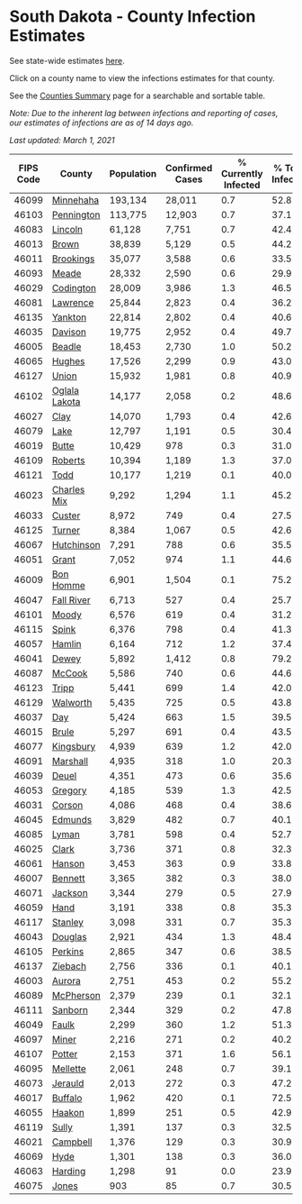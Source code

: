 # South Dakota - County Infection Estimates

See state-wide estimates [here](/infections/us-sd).

Click on a county name to view the infections estimates for that county.

See the [Counties Summary](/infections/summary-counties) page for a searchable and sortable table.

*Note: Due to the inherent lag between infections and reporting of cases, our estimates of infections are as of 14 days ago.*

*Last updated: March 1, 2021*

|   FIPS Code |                         County |   Population |   Confirmed Cases |   % Currently Infected |   % Total Infected |
|-------------|--------------------------------|--------------|-------------------|------------------------|--------------------|
|       46099 |         [Minnehaha](minnehaha) |      193,134 |            28,011 |                    0.7 |               52.8 |
|       46103 |       [Pennington](pennington) |      113,775 |            12,903 |                    0.7 |               37.1 |
|       46083 |             [Lincoln](lincoln) |       61,128 |             7,751 |                    0.7 |               42.4 |
|       46013 |                 [Brown](brown) |       38,839 |             5,129 |                    0.5 |               44.2 |
|       46011 |         [Brookings](brookings) |       35,077 |             3,588 |                    0.6 |               33.5 |
|       46093 |                 [Meade](meade) |       28,332 |             2,590 |                    0.6 |               29.9 |
|       46029 |         [Codington](codington) |       28,009 |             3,986 |                    1.3 |               46.5 |
|       46081 |           [Lawrence](lawrence) |       25,844 |             2,823 |                    0.4 |               36.2 |
|       46135 |             [Yankton](yankton) |       22,814 |             2,802 |                    0.4 |               40.6 |
|       46035 |             [Davison](davison) |       19,775 |             2,952 |                    0.4 |               49.7 |
|       46005 |               [Beadle](beadle) |       18,453 |             2,730 |                    1.0 |               50.2 |
|       46065 |               [Hughes](hughes) |       17,526 |             2,299 |                    0.9 |               43.0 |
|       46127 |                 [Union](union) |       15,932 |             1,981 |                    0.8 |               40.9 |
|       46102 | [Oglala Lakota](oglala-lakota) |       14,177 |             2,058 |                    0.2 |               48.6 |
|       46027 |                   [Clay](clay) |       14,070 |             1,793 |                    0.4 |               42.6 |
|       46079 |                   [Lake](lake) |       12,797 |             1,191 |                    0.5 |               30.4 |
|       46019 |                 [Butte](butte) |       10,429 |               978 |                    0.3 |               31.0 |
|       46109 |             [Roberts](roberts) |       10,394 |             1,189 |                    1.3 |               37.0 |
|       46121 |                   [Todd](todd) |       10,177 |             1,219 |                    0.1 |               40.0 |
|       46023 |     [Charles Mix](charles-mix) |        9,292 |             1,294 |                    1.1 |               45.2 |
|       46033 |               [Custer](custer) |        8,972 |               749 |                    0.4 |               27.5 |
|       46125 |               [Turner](turner) |        8,384 |             1,067 |                    0.5 |               42.6 |
|       46067 |       [Hutchinson](hutchinson) |        7,291 |               788 |                    0.6 |               35.5 |
|       46051 |                 [Grant](grant) |        7,052 |               974 |                    1.1 |               44.6 |
|       46009 |         [Bon Homme](bon-homme) |        6,901 |             1,504 |                    0.1 |               75.2 |
|       46047 |       [Fall River](fall-river) |        6,713 |               527 |                    0.4 |               25.7 |
|       46101 |                 [Moody](moody) |        6,576 |               619 |                    0.4 |               31.2 |
|       46115 |                 [Spink](spink) |        6,376 |               798 |                    0.4 |               41.3 |
|       46057 |               [Hamlin](hamlin) |        6,164 |               712 |                    1.2 |               37.4 |
|       46041 |                 [Dewey](dewey) |        5,892 |             1,412 |                    0.8 |               79.2 |
|       46087 |               [McCook](mccook) |        5,586 |               740 |                    0.6 |               44.6 |
|       46123 |                 [Tripp](tripp) |        5,441 |               699 |                    1.4 |               42.0 |
|       46129 |           [Walworth](walworth) |        5,435 |               725 |                    0.5 |               43.8 |
|       46037 |                     [Day](day) |        5,424 |               663 |                    1.5 |               39.5 |
|       46015 |                 [Brule](brule) |        5,297 |               691 |                    0.4 |               43.5 |
|       46077 |         [Kingsbury](kingsbury) |        4,939 |               639 |                    1.2 |               42.0 |
|       46091 |           [Marshall](marshall) |        4,935 |               318 |                    1.0 |               20.3 |
|       46039 |                 [Deuel](deuel) |        4,351 |               473 |                    0.6 |               35.6 |
|       46053 |             [Gregory](gregory) |        4,185 |               539 |                    1.3 |               42.5 |
|       46031 |               [Corson](corson) |        4,086 |               468 |                    0.4 |               38.6 |
|       46045 |             [Edmunds](edmunds) |        3,829 |               482 |                    0.7 |               40.1 |
|       46085 |                 [Lyman](lyman) |        3,781 |               598 |                    0.4 |               52.7 |
|       46025 |                 [Clark](clark) |        3,736 |               371 |                    0.8 |               32.3 |
|       46061 |               [Hanson](hanson) |        3,453 |               363 |                    0.9 |               33.8 |
|       46007 |             [Bennett](bennett) |        3,365 |               382 |                    0.3 |               38.0 |
|       46071 |             [Jackson](jackson) |        3,344 |               279 |                    0.5 |               27.9 |
|       46059 |                   [Hand](hand) |        3,191 |               338 |                    0.8 |               35.3 |
|       46117 |             [Stanley](stanley) |        3,098 |               331 |                    0.7 |               35.3 |
|       46043 |             [Douglas](douglas) |        2,921 |               434 |                    1.3 |               48.4 |
|       46105 |             [Perkins](perkins) |        2,865 |               347 |                    0.6 |               38.5 |
|       46137 |             [Ziebach](ziebach) |        2,756 |               336 |                    0.1 |               40.1 |
|       46003 |               [Aurora](aurora) |        2,751 |               453 |                    0.2 |               55.2 |
|       46089 |         [McPherson](mcpherson) |        2,379 |               239 |                    0.1 |               32.1 |
|       46111 |             [Sanborn](sanborn) |        2,344 |               329 |                    0.2 |               47.8 |
|       46049 |                 [Faulk](faulk) |        2,299 |               360 |                    1.2 |               51.3 |
|       46097 |                 [Miner](miner) |        2,216 |               271 |                    0.2 |               40.2 |
|       46107 |               [Potter](potter) |        2,153 |               371 |                    1.6 |               56.1 |
|       46095 |           [Mellette](mellette) |        2,061 |               248 |                    0.7 |               39.1 |
|       46073 |             [Jerauld](jerauld) |        2,013 |               272 |                    0.3 |               47.2 |
|       46017 |             [Buffalo](buffalo) |        1,962 |               420 |                    0.1 |               72.5 |
|       46055 |               [Haakon](haakon) |        1,899 |               251 |                    0.5 |               42.9 |
|       46119 |                 [Sully](sully) |        1,391 |               137 |                    0.3 |               32.5 |
|       46021 |           [Campbell](campbell) |        1,376 |               129 |                    0.3 |               30.9 |
|       46069 |                   [Hyde](hyde) |        1,301 |               138 |                    0.3 |               36.0 |
|       46063 |             [Harding](harding) |        1,298 |                91 |                    0.0 |               23.9 |
|       46075 |                 [Jones](jones) |          903 |                85 |                    0.7 |               30.5 |